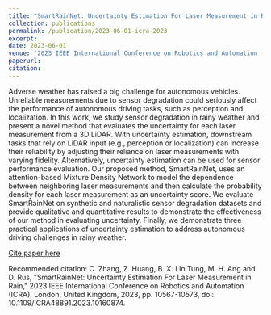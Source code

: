 ```yaml
---
title: "SmartRainNet: Uncertainty Estimation For Laser Measurement in Rain"
collection: publications
permalink: /publication/2023-06-01-icra-2023
excerpt: 
date: 2023-06-01
venue: '2023 IEEE International Conference on Robotics and Automation (ICRA 2023)'
paperurl: 
citation: 
---
```

Adverse weather has raised a big challenge for autonomous vehicles. Unreliable measurements due to sensor degradation could seriously affect the performance of autonomous driving tasks, such as perception and localization. In this work, we study sensor degradation in rainy weather and present a novel method that evaluates the uncertainty for each laser measurement from a 3D LiDAR. With uncertainty estimation, downstream tasks that rely on LiDAR input (e.g., perception or localization) can increase their reliability by adjusting their reliance on laser measurements with varying fidelity. Alternatively, uncertainty estimation can be used for sensor performance evaluation. Our proposed method, SmartRainNet, uses an attention-based Mixture Density Network to model the dependence between neighboring laser measurements and then calculate the probability density for each laser measurement as an uncertainty score. We evaluate SmartRainNet on synthetic and naturalistic sensor degradation datasets and provide qualitative and quantitative results to demonstrate the effectiveness of our method in evaluating uncertainty. Finally, we demonstrate three practical applications of uncertainty estimation to address autonomous driving challenges in rainy weather.

[Cite paper here](https://ieeexplore.ieee.org/document/10160874)

Recommended citation: C. Zhang, Z. Huang, B. X. Lin Tung, M. H. Ang and D. Rus, "SmartRainNet: Uncertainty Estimation For Laser Measurement in Rain," 2023 IEEE International Conference on Robotics and Automation (ICRA), London, United Kingdom, 2023, pp. 10567-10573, doi: 10.1109/ICRA48891.2023.10160874.